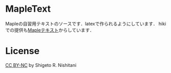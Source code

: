 # MapleText

Mapleの自習用テキストのソースです．latexで作られるようにしています．
hikiでの提供も[Mapleテキスト](http://ist.kwansei.ac.jp/~nishitani/MapleHiki)からしています．

# License
[CC BY-NC](https://creativecommons.org/licenses/by-nc/4.0/) by Shigeto R. Nishitani
